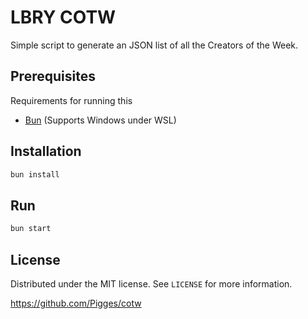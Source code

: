 # LBRY COTW

Simple script to generate an JSON list of all the Creators of the Week.

## Prerequisites
Requirements for running this
* [Bun](https://bun.sh/) (Supports Windows under WSL)

## Installation
```bash
bun install
```

## Run
```bash
bun start
```

## License
Distributed under the MIT license. See ``LICENSE`` for more information.

https://github.com/Pigges/cotw